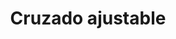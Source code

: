 ---
title: Cruzado ajustable
date: 
draft: false

# descripcion
description : Anillo de plata 925

materials: Plata 925

color: Plateado

dimensions: 16ml diámetro - ajustable

code: 05-23-0598

type: "Anillos"

categories: [destacados]

# Images
# first image will be shown in the product page
images:
  # - image: "images/path_to_image"
  # La ubicacion de las imagenes es imagenes/Anillos/Anillos.Plata/05-23-0598-cruzado-ajustable
  - image: "./images/anillos/plata/05-23-0598.JPG"
---